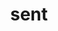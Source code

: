 ---
category: 4-letters
denotation: null
name: sent
reference_link: https://www.etymonline.com/word/sent
root_language: null
root_name: null
title: sent
type: free
word_sums:
- respelling: sent
  sum: 'Sent + '
---